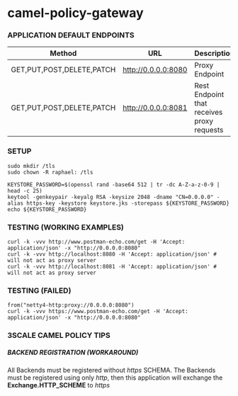 # camel-policy-gateway

### APPLICATION DEFAULT ENDPOINTS

| Method | URL | Description |
| ------ | --- | ----------- |
| GET,PUT,POST,DELETE,PATCH | <container-exposed> http://0.0.0.0:8080 | Proxy Endpoint |
| GET,PUT,POST,DELETE,PATCH | <internal> http://0.0.0.0:8081 | Rest Endpoint that receives proxy requests |

### SETUP

```
sudo mkdir /tls
sudo chown -R raphael: /tls

KEYSTORE_PASSWORD=$(openssl rand -base64 512 | tr -dc A-Z-a-z-0-9 | head -c 25)
keytool -genkeypair -keyalg RSA -keysize 2048 -dname "CN=0.0.0.0" -alias https-key -keystore keystore.jks -storepass ${KEYSTORE_PASSWORD}
echo ${KEYSTORE_PASSWORD}

```

### TESTING (WORKING EXAMPLES)

```
curl -k -vvv http://www.postman-echo.com/get -H 'Accept: application/json' -x "http://0.0.0.0:8080"
curl -k -vvv http://localhost:8080 -H 'Accept: application/json' # will not act as proxy server
curl -k -vvv http://localhost:8081 -H 'Accept: application/json' # will not act as proxy server
```

### TESTING (FAILED)

```
from("netty4-http:proxy://0.0.0.0:8080")
curl -k -vvv https://www.postman-echo.com/get -H 'Accept: application/json' -x "http://0.0.0.0:8080"
```

### 3SCALE CAMEL POLICY TIPS
##### BACKEND REGISTRATION (WORKAROUND)

All Backends must be registered without *https* SCHEMA.
The Backends must be registered using only *http*, then this application will exchange the <b>Exchange.HTTP_SCHEME</b> to *https*
